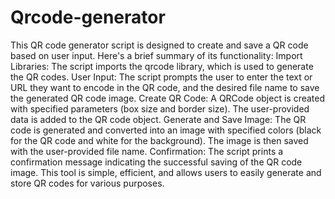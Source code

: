# Qrcode-generator
This QR code generator script is designed to create and save a QR code based on user input. Here's a brief summary of its functionality:
Import Libraries: The script imports the qrcode library, which is used to generate the QR codes.
User Input: The script prompts the user to enter the text or URL they want to encode in the QR code, and the desired file name to save the generated QR code image.
Create QR Code: A QRCode object is created with specified parameters (box size and border size). The user-provided data is added to the QR code object.
Generate and Save Image: The QR code is generated and converted into an image with specified colors (black for the QR code and white for the background). The image is then saved with the user-provided file name.
Confirmation: The script prints a confirmation message indicating the successful saving of the QR code image.
This tool is simple, efficient, and allows users to easily generate and store QR codes for various purposes. 
